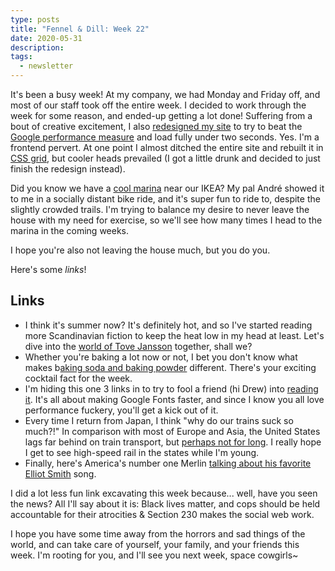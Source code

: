 ```yaml
---
type: posts
title: "Fennel & Dill: Week 22"
date: 2020-05-31
description: 
tags:
  - newsletter
---
```


It's been a busy week! At my company, we had Monday and Friday off, and most of our staff took off the entire week. I decided to work through the week for some reason, and ended-up getting a lot done! Suffering from a bout of creative excitement, I also [redesigned my site](https://www.brookshelley.com/posts/2020-05-30-blog-redesign/) to try to beat the [Google performance measure](https://web.dev/measure/) and load fully under two seconds. Yes. I'm a frontend pervert. At one point I almost ditched the entire site and rebuilt it in [CSS grid](https://rachelandrew.co.uk/css/), but cooler heads prevailed (I got a little drunk and decided to just finish the redesign instead).

Did you know we have a [cool marina](https://www.cityofberkeley.info/Marina_Home/) near our IKEA? My pal André showed it to me in a socially distant bike ride, and it's super fun to ride to, despite the slightly crowded trails. I'm trying to balance my desire to never leave the house with my need for exercise, so we'll see how many times I head to the marina in the coming weeks.

I hope you're also not leaving the house much, but you do you.

Here's some _links_!

## Links

- I think it's summer now? It's definitely hot, and so I've started reading more Scandinavian fiction to keep the heat low in my head at least. Let's dive into the [world of Tove Jansson](https://bookshop.org/books/the-summer-book/9781590172681) together, shall we?
- Whether you're baking a lot now or not, I bet you don't know what makes b[aking soda and baking powder](https://www.seriouseats.com/2010/06/what-is-the-difference-between-baking-powder-and-baking-soda-in-pancakes.html) different.  There's your exciting cocktail fact for the week.
- I'm hiding this one 3 links in to try to fool a friend (hi Drew) into [reading it](https://csswizardry.com/2020/05/the-fastest-google-fonts/). It's all about making Google Fonts faster, and since I know you all love performance fuckery, you'll get a kick out of it.
- Every time I return from Japan, I think "why do our trains suck so much?!" In comparison with most of Europe and Asia, the United States lags far behind on train transport, but [perhaps not for long](https://www.wired.com/story/lawmaker-wants-fast-trains-rev-us-economy/). I really hope I get to see high-speed rail in the states while I'm young.
- Finally, here's America's number one Merlin [talking about his favorite Elliot Smith](https://audioboom.com/posts/7593305-merlin-mann) song.

I did a lot less fun link excavating this week because... well, have you seen the news? All I'll say about it is: Black lives matter, and cops should be held accountable for their atrocities & Section 230 makes the social web work. 

I hope you have some time away from the horrors and sad things of the world, and can take care of yourself, your family, and your friends this week. I'm rooting for you, and I'll see you next week, space cowgirls~